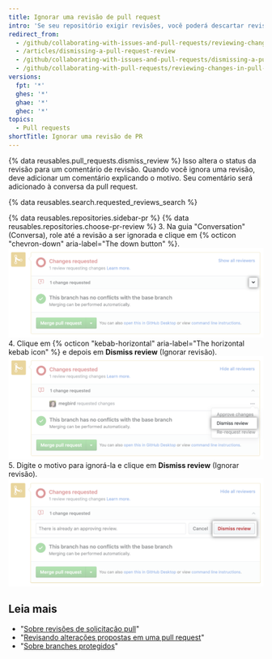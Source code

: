```yaml
---
title: Ignorar uma revisão de pull request
intro: 'Se seu repositório exigir revisões, você poderá descartar revisões de pull request que não são mais válidas ou não podem ser aprovadas pelo revisor.'
redirect_from:
  - /github/collaborating-with-issues-and-pull-requests/reviewing-changes-in-pull-requests/dismissing-a-pull-request-review
  - /articles/dismissing-a-pull-request-review
  - /github/collaborating-with-issues-and-pull-requests/dismissing-a-pull-request-review
  - /github/collaborating-with-pull-requests/reviewing-changes-in-pull-requests/dismissing-a-pull-request-review
versions:
  fpt: '*'
  ghes: '*'
  ghae: '*'
  ghec: '*'
topics:
  - Pull requests
shortTitle: Ignorar uma revisão de PR
---
```


{% data reusables.pull_requests.dismiss_review %}
Isso altera o status da revisão para um comentário de revisão. Quando você ignora uma revisão, deve adicionar um comentário explicando o motivo. Seu comentário será adicionado à conversa da pull request.

{% data reusables.search.requested_reviews_search %}

{% data reusables.repositories.sidebar-pr %}
{% data reusables.repositories.choose-pr-review %}
3. Na guia "Conversation" (Conversa), role até a revisão a ser ignorada e clique em {% octicon "chevron-down" aria-label="The down button" %}. ![Ícone de divisa na caixa de merge](/assets/images/help/pull_requests/merge_box/pull-request-open-menu.png)
4. Clique em {% octicon "kebab-horizontal" aria-label="The horizontal kebab icon" %} e depois em **Dismiss review** (Ignorar revisão). ![Ícone de kebab na caixa de merge](/assets/images/help/pull_requests/merge_box/pull-request-dismiss-review.png)
5. Digite o motivo para ignorá-la e clique em **Dismiss review** (Ignorar revisão). ![Botão Dismiss review (Ignorar revisão)](/assets/images/help/pull_requests/merge_box/pull-request-dismiss-review-button.png)

## Leia mais

- "[Sobre revisões de solicitação pull](/pull-requests/collaborating-with-pull-requests/reviewing-changes-in-pull-requests/about-pull-request-reviews)"
- "[Revisando alterações propostas em uma pull request](/pull-requests/collaborating-with-pull-requests/reviewing-changes-in-pull-requests/reviewing-proposed-changes-in-a-pull-request)"
- "[Sobre branches protegidos](/github/administering-a-repository/about-protected-branches#require-pull-request-reviews-before-merging)"
